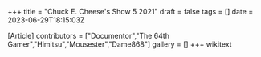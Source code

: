+++
title = "Chuck E. Cheese's Show 5 2021"
draft = false
tags = []
date = 2023-06-29T18:15:03Z

[Article]
contributors = ["Documentor","The 64th Gamer","Himitsu","Mousester","Dame868"]
gallery = []
+++
wikitext